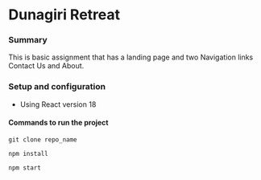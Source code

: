 
# Dunagiri Retreat
### Summary
This is basic assignment that has a landing page and two Navigation links Contact Us and About.

### Setup and configuration

 - Using React version 18

#### Commands to run the project
`git clone repo_name`

`npm install`

`npm start`
